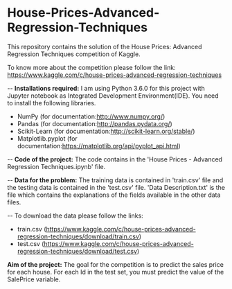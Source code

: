 # House-Prices-Advanced-Regression-Techniques
This repository contains the solution of the House Prices: Advanced Regression Techniques competition of Kaggle. 

To know more about the competition please follow the link: https://www.kaggle.com/c/house-prices-advanced-regression-techniques

-- **Installations required:**
I am using Python 3.6.0 for this project with Jupyter notebook as Integrated Development Environment(IDE). You need to install the following libraries.

- NumPy (for documentation:http://www.numpy.org/)
- Pandas (for documentation:http://pandas.pydata.org/)
- Scikit-Learn (for documentation:http://scikit-learn.org/stable/)
- Matplotlib.pyplot (for documentation:https://matplotlib.org/api/pyplot_api.html)

-- **Code of the project:**
The code contains in the 'House Prices - Advanced Regression Techniques.ipynb' file.

-- **Data for the problem:**
The training data is contained in 'train.csv' file and the testing data is contained in the 'test.csv' file. 'Data Description.txt' is the file which contains the explanations of the fields available in the other data files.

-- To download the data please follow the links:

- train.csv (https://www.kaggle.com/c/house-prices-advanced-regression-techniques/download/train.csv)
- test.csv (https://www.kaggle.com/c/house-prices-advanced-regression-techniques/download/test.csv)

**Aim of the project:**
The goal for the competition is to predict the sales price for each house. For each Id in the test set, you must predict the value of the SalePrice variable.
